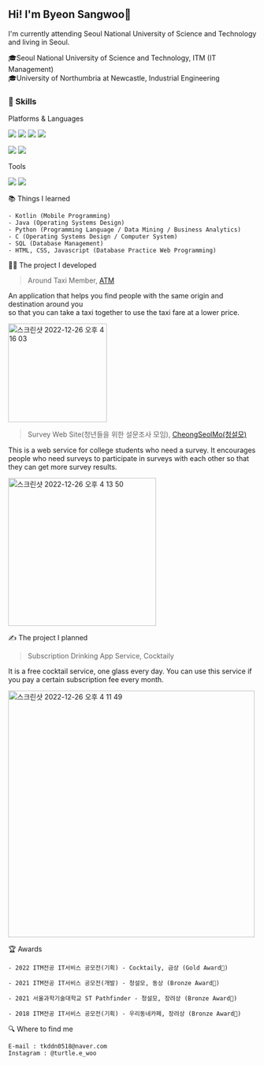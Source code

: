 ## Hi! I'm Byeon Sangwoo👋

I'm currently attending Seoul National University of Science and Technology and living in Seoul.

🎓Seoul National University of Science and Technology, ITM (IT Management)<br>
🎓University of Northumbria at Newcastle, Industrial Engineering


### 💪 Skills
Platforms & Languages

<img src="https://img.shields.io/badge/Android-3DDC84?style=flat-square&logo=Android&logoColor=white"/> <img src="https://img.shields.io/badge/iOS-000000?style=flat-square&logo=iOS&logoColor=white"/> <img src="https://img.shields.io/badge/ReactNative-61DAFB?style=flat-square&logo=React&logoColor=white"/> <img src="https://img.shields.io/badge/Flutter-02569B?style=flat-square&logo=Flutter&logoColor=white"/>

<img src="https://img.shields.io/badge/Kotlin-7F52FF?style=flat-square&logo=Kotlin&logoColor=white"/> <img src="https://img.shields.io/badge/Swift-F05138?style=flat-square&logo=Swift&logoColor=white"/>

<!-- https://simpleicons.org 참고 -->

Tools

<img src="https://img.shields.io/badge/Firebase-FFCA28?style=flat-square&logo=Firebase&logoColor=white"/> <img src="https://img.shields.io/badge/Git-F05032?style=flat-square&logo=Git&logoColor=white"/>

📚 Things I learned
```
- Kotlin (Mobile Programming)
- Java (Operating Systems Design)
- Python (Programming Language / Data Mining / Business Analytics)
- C (Operating Systems Design / Computer System)
- SQL (Database Management)
- HTML, CSS, Javascript (Database Practice Web Programming)
```

👨‍💻 The project I developed
> Around Taxi Member, [ATM](https://github.com/2022-Mobile-Programming/ATM)<br>

An application that helps you find people with the same origin and destination around you<br> so that you can take a taxi together to use the taxi fare at a lower price.

<img width="200" alt="스크린샷 2022-12-26 오후 4 16 03" src="https://user-images.githubusercontent.com/59056821/209517096-c713e27b-6980-456c-98d9-f5a8421c7364.png">

> Survey Web Site(청년들을 위한 설문조사 모임), [CheongSeolMo(청설모)](https://github.com/tkddn0518/sulveyWeb)<br>

This is a web service for college students who need a survey. It encourages people who need surveys to participate in surveys with each other so that they can get more survey results.

<img width="300" alt="스크린샷 2022-12-26 오후 4 13 50" src="https://user-images.githubusercontent.com/59056821/209517074-fe994fae-8a47-4e1f-84d3-c6bef14360a5.png">

✍️ The project I planned
> Subscription Drinking App Service, Cocktaily

It is a free cocktail service, one glass every day. You can use this service if you pay a certain subscription fee every month.

<img width="500" alt="스크린샷 2022-12-26 오후 4 11 49" src="https://user-images.githubusercontent.com/59056821/209516919-c751a25d-9862-4de1-9bb9-14d1acded705.png">

🏆 Awards
```
- 2022 ITM전공 IT서비스 공모전(기획) - Cocktaily, 금상 (Gold Award🏅)

- 2021 ITM전공 IT서비스 공모전(개발) - 청설모, 동상 (Bronze Award🥉)

- 2021 서울과학기술대학교 ST Pathfinder - 청설모, 장려상 (Bronze Award🥉)

- 2018 ITM전공 IT서비스 공모전(기획) - 우리동네카페, 장려상 (Bronze Award🥉)
```

🔍 Where to find me
```
E-mail : tkddn0518@naver.com
Instagram : @turtle.e_woo
```
